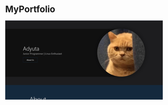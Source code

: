 # MyPortfolio
<p align="center">
  <img src="https://github.com/adyuta447/Front-End-Dev-Dicoding-Submission/blob/dasar-pemrograman-web/Screenshot.png" alt="screenshot">
</p>
